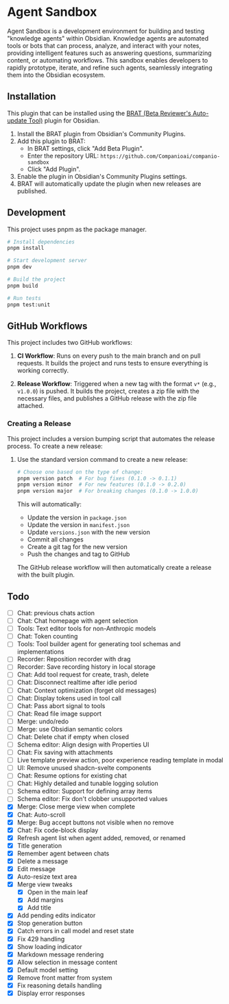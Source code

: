 # Agent Sandbox

Agent Sandbox is a development environment for building and testing "knowledge agents" within Obsidian. Knowledge 
agents are automated tools or bots that can process, analyze, and interact with your notes, providing intelligent 
features such as answering questions, summarizing content, or automating workflows. This sandbox enables developers 
to rapidly prototype, iterate, and refine such agents, seamlessly integrating them into the Obsidian ecosystem.


## Installation

This plugin that can be installed using the [BRAT (Beta Reviewer's Auto-update Tool)](https://github.com/TfTHacker/obsidian42-brat) plugin for Obsidian.

1. Install the BRAT plugin from Obsidian's Community Plugins.
2. Add this plugin to BRAT:
   - In BRAT settings, click "Add Beta Plugin".
   - Enter the repository URL: `https://github.com/Companioai/companio-sandbox`
   - Click "Add Plugin".
3. Enable the plugin in Obsidian's Community Plugins settings.
4. BRAT will automatically update the plugin when new releases are published.

## Development

This project uses pnpm as the package manager.

```bash
# Install dependencies
pnpm install

# Start development server
pnpm dev

# Build the project
pnpm build

# Run tests
pnpm test:unit
```

## GitHub Workflows

This project includes two GitHub workflows:

1. **CI Workflow**: Runs on every push to the main branch and on pull requests. It builds the project and runs tests to ensure everything is working correctly.

2. **Release Workflow**: Triggered when a new tag with the format `v*` (e.g., `v1.0.0`) is pushed. It builds the project, creates a zip file with the necessary files, and publishes a GitHub release with the zip file attached.

### Creating a Release

This project includes a version bumping script that automates the release process. To create a new release:

1. Use the standard version command to create a new release:
   ```bash
   # Choose one based on the type of change:
   pnpm version patch  # For bug fixes (0.1.0 -> 0.1.1)
   pnpm version minor  # For new features (0.1.0 -> 0.2.0)
   pnpm version major  # For breaking changes (0.1.0 -> 1.0.0)
   ```

   This will automatically:
   - Update the version in `package.json`
   - Update the version in `manifest.json`
   - Update `versions.json` with the new version
   - Commit all changes
   - Create a git tag for the new version
   - Push the changes and tag to GitHub

   The GitHub release workflow will then automatically create a release with the built plugin.

## Todo


- [ ] Chat: previous chats action
- [ ] Chat: Chat homepage with agent selection
- [ ] Tools: Text editor tools for non-Anthropic models
- [ ] Chat: Token counting
- [ ] Tools: Tool builder agent for generating tool schemas and implementations
- [ ] Recorder: Reposition recorder with drag
- [ ] Recorder: Save recording history in local storage
- [ ] Chat: Add tool request for create, trash, delete
- [ ] Chat: Disconnect realtime after idle period
- [ ] Chat: Context optimization (forget old messages)
- [ ] Chat: Display tokens used in tool call
- [ ] Chat: Pass abort signal to tools
- [ ] Chat: Read file image support
- [ ] Merge: undo/redo
- [ ] Merge: use Obsidian semantic colors
- [ ] Chat: Delete chat if empty when closed
- [ ] Schema editor: Align design with Properties UI
- [ ] Chat: Fix saving with attachments
- [ ] Live template preview action, poor experience reading template in modal
- [ ] UI: Remove unused shadcn-svelte components 
- [ ] Chat: Resume options for existing chat
- [ ] Chat: Highly detailed and tunable logging solution
- [ ] Schema editor: Support for defining array items
- [ ] Schema editor: Fix don't clobber unsupported values
- [x] Merge: Close merge view when complete
- [x] Chat: Auto-scroll
- [x] Merge: Bug accept buttons not visible when no remove
- [x] Chat: Fix code-block display
- [x] Refresh agent list when agent added, removed, or renamed
- [x] Title generation
- [x] Remember agent between chats
- [x] Delete a message
- [x] Edit message
- [x] Auto-resize text area
- [x] Merge view tweaks
  - [x] Open in the main leaf
  - [x] Add margins
  - [x] Add title 
- [x] Add pending edits indicator
- [x] Stop generation button
- [x] Catch errors in call model and reset state
- [x] Fix 429 handling
- [x] Show loading indicator
- [x] Markdown message rendering
- [x] Allow selection in message content
- [x] Default model setting
- [x] Remove front matter from system
- [x] Fix reasoning details handling
- [x] Display error responses
